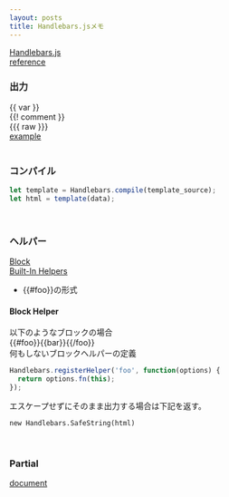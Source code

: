 ```yaml
---
layout: posts
title: Handlebars.jsメモ
---
```

[Handlebars.js](http://handlebarsjs.com/)  
[reference](http://handlebarsjs.com/reference.html)  

### 出力
\{\{ var \}\}  
\{\{! comment \}\}  
\{\{\{ raw \}\}\}  
[example](http://jsdo.it/38elements/handlebarsjs-1)  
<br>

### コンパイル

```javascript
let template = Handlebars.compile(template_source);
let html = template(data);
```
<br>

### ヘルパー

[Block](http://handlebarsjs.com/block_helpers.html)  
[Built-In Helpers](http://handlebarsjs.com/builtin_helpers.html)  

* \{\{#foo\}\}の形式  

#### Block Helper  
以下のようなブロックの場合  
\{\{#foo\}\}\{\{bar\}\}\{\{/foo\}\}  
何もしないブロックヘルパーの定義  

```javascript
Handlebars.registerHelper('foo', function(options) {
  return options.fn(this);
});
```


エスケープせずにそのまま出力する場合は下記を返す。

```
new Handlebars.SafeString(html)
```
<br>

### Partial

[document](http://handlebarsjs.com/partials.html)  
<br>
